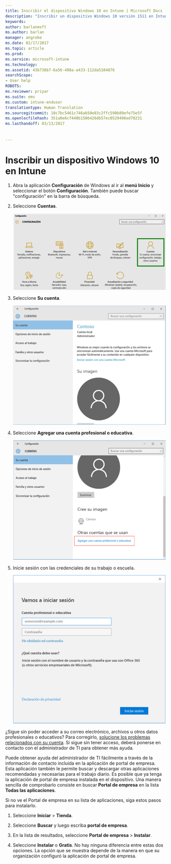```yaml
---
title: Inscribir el dispositivo Windows 10 en Intune | Microsoft Docs
description: "Inscribir un dispositivo Windows 10 versión 1511 en Intune"
keywords: 
author: barlanmsft
ms.author: barlan
manager: angrobe
ms.date: 02/17/2017
ms.topic: article
ms.prod: 
ms.service: microsoft-intune
ms.technology: 
ms.assetid: 43b738b7-6a56-498a-a433-112da5104876
searchScope:
- User help
ROBOTS: 
ms.reviewer: priyar
ms.suite: ems
ms.custom: intune-enduser
translationtype: Human Translation
ms.sourcegitcommit: 10c7bc5461c746ab50e83c2ffc590b89efe75e5f
ms.openlocfilehash: 351a0e6cf440b1506426db57ec0529496ed70231
ms.lasthandoff: 03/13/2017


---
```


# <a name="enroll-your-windows-10-device-in-intune"></a>Inscribir un dispositivo Windows 10 en Intune

1.  Abra la aplicación **Configuración** de Windows al ir al **menú Inicio** y seleccionar el botón **Configuración**. También puede buscar "configuración" en la barra de búsqueda.

2. Seleccione **Cuentas**.

    ![Vaya a Configuración y a Cuentas](./media/W10-enroll-1-settings-accounts.png)

3. Seleccione **Su cuenta**.

    ![Seleccionar la cuenta](./media/W10-enroll-2-accounts-your-account.png)

4. Seleccione **Agregar una cuenta profesional o educativa**.

    ![Seleccionar agregar una cuenta profesional o educativa](./media/w10-enroll-3-add-work-school-acct.png)

5. Inicie sesión con las credenciales de su trabajo o escuela.

    ![Iniciar sesión](./media/W10-enroll-4-sign-in.png)

¿Sigue sin poder acceder a su correo electrónico, archivos u otros datos profesionales o educativos? Para corregirlo, [solucione los problemas relacionados con su cuenta](troubleshoot-your-windows-10-device-windows.md#troubleshooting-steps-to-follow-if-you-see-your-account). Si sigue sin tener acceso, deberá ponerse en contacto con el administrador de TI para obtener más ayuda.

Puede obtener ayuda del administrador de TI fácilmente a través de la información de contacto incluida en la aplicación de portal de empresa. Esta aplicación también le permite buscar y descargar otras aplicaciones recomendadas y necesarias para el trabajo diario. Es posible que ya tenga la aplicación de portal de empresa instalada en el dispositivo. Una manera sencilla de comprobarlo consiste en buscar __Portal de empresa__ en la lista __Todas las aplicaciones__.

Si no ve el Portal de empresa en su lista de aplicaciones, siga estos pasos para instalarlo.

1. Seleccione **Iniciar** > **Tienda**.

2. Seleccione **Buscar** y luego escriba **portal de empresa**.

3. En la lista de resultados, seleccione **Portal de empresa** > **Instalar**.

4. Seleccione **Instalar** o **Gratis**. No hay ninguna diferencia entre estas dos opciones. La opción que se muestra depende de la manera en que su organización configuró la aplicación de portal de empresa.

